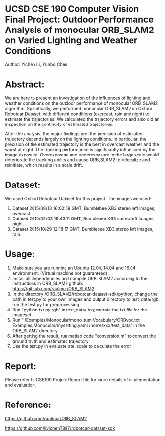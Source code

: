 UCSD CSE 190 Computer Vision Final Project: Outdoor Performance Analysis of monocular ORB_SLAM2 on Varied Lighting and Weather Conditions
=======================================================

Author: Yichen Li, Yunbo Chen


Abstract:
=======================================================

We are here to present an investigation of the influences of lighting and weather conditions on the outdoor performance of monocular ORB_SLAM2 algorithm. Specifically, we performed monocular ORB_SLAM2 on Oxford Robotcar Dataset, with different conditions (overcast, rain and night) to estimate the trajectories. We calculated the trajectory errors and also did an inspection on the continuity of estimated trajectories. 

After the analysis, the major findings are: the precision of estimated trajectory depends largely on the lighting conditions. In particular, the precision of the estimated trajectory is the best in overcast weather and the worst at night. The tracking performance is significantly influenced by the image exposure. Overexposure and underexposure in the large scale would deteriorate the tracking ability and cause ORB_SLAM2 to relocalize and reinitiate, which results in a scale drift.


Dataset:
=======================================================

We used Oxford Robotcar Dataset for this project. 
The images we used:
1. Dataset 2015/08/13 16:02:58 GMT, Bumblebee XB3 stereo left images, overcast. 
2. Dataset 2015/02/03 19:43:11 GMT, Bumblebee XB3 stereo left images, night.
3. Dataset 2015/10/29 12:18:17 GMT, Bumblebee XB3 stereo left images, rain.


Usage:
=======================================================

1. Make sure you are running an Ubuntu 12.04, 14.04 and 16.04 environment. (Virtual machine not guaranteed)
2. Install all dependencies and compile ORB_SLAM2 according to the instructions in ORB_SLAM2 github: https://github.com/raulmur/ORB_SLAM2
3. In the directory /ORB_SLAM2/robotcar-dataset-sdk/python, change the path in test.py to your own images and output directory to test_data/rgb. run the test.py for preprocessing
4. Run "python txt.py rgb" in test_data/ to generate the txt file for the imageset
5. Run "./Examples/Monocular/mono_tum Vocabulary/ORBvoc.txt Examples/Monocular/mysetting.yaml /home/xxx/test_data" in the ORB_SLAM2 directory
6. After getting the result, run matlab code "conversion.m" to convert the ground truth and estimated trajectory
7. Use the test.py in evaluate_ate_scale to calculate the error

Report:
=======================================================

Please refer to CSE190 Project Report file for more details of implementation and evaluation.


Reference:
=======================================================

https://github.com/raulmur/ORB_SLAM2

https://github.com/liyichen7887/robotcar-dataset-sdk
